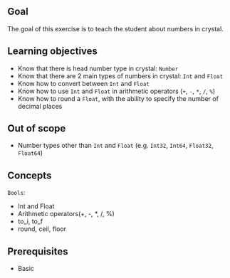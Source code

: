 ## Goal

The goal of this exercise is to teach the student about numbers in crystal.

## Learning objectives

- Know that there is head number type in crystal: `Number`
- Know that there are 2 main types of numbers in crystal: `Int` and `Float`
- Know how to convert between `Int` and `Float`
- Know how to use `Int` and `Float` in arithmetic operators (`+`, `-`, `*`, `/`, `%`)
- Know how to round a `Float`, with the ability to specify the number of decimal places

## Out of scope

- Number types other than `Int` and `Float` (e.g. `Int32`, `Int64`, `Float32`, `Float64`)

## Concepts

`Bools`:

- Int and Float
- Arithmetic operators(+, -, \*, /, %)
- to_i, to_f
- round, ceil, floor

## Prerequisites

- Basic
